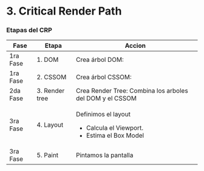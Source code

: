 # 3. Critical Render Path

### Etapas del CRP

| Fase     | Etapa          | Accion                                                                                       |
| -------- | -------------- | -------------------------------------------------------------------------------------------- |
| 1ra Fase | 1.  DOM        | Crea árbol DOM:                                                                              |
| 1ra Fase | 2. CSSOM       | Crea árbol CSSOM:                                                                            |
| 2da Fase | 3. Render tree | Crea Render Tree: Combina los arboles del DOM  y el CSSOM                                    |
| 3ra Fase | 4. Layout      | <p>Definimos el layout</p><ul><li>Calcula el Viewport.</li><li>Estima el Box Model</li></ul> |
| 3ra Fase | 5. Paint       | Pintamos la pantalla                                                                         |

